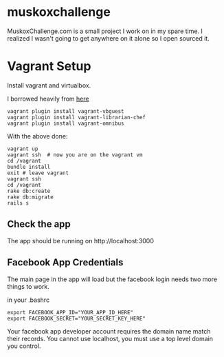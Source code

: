 muskoxchallenge
===============

MuskoxChallenge.com is a small project I work on in my spare time. I realized I wasn't going to get anywhere on it alone so I open sourced it.



Vagrant Setup
=============

Install vagrant and virtualbox.

I borrowed heavily from [here](https://gorails.com/guides/using-vagrant-for-rails-development)

```
vagrant plugin install vagrant-vbguest
vagrant plugin install vagrant-librarian-chef
vagrant plugin install vagrant-omnibus
```

With the above done:
```
vagrant up
vagrant ssh  # now you are on the vagrant vm
cd /vagrant
bundle install
exit # leave vagrant
vagrant ssh
cd /vagrant
rake db:create
rake db:migrate
rails s
```

Check the app
-------------
The app should be running on http://localhost:3000


Facebook App Credentials
------------------------

The main page in the app will load but the facebook login needs two more things to work.

in your .bashrc

```
export FACEBOOK_APP_ID="YOUR_APP_ID_HERE"
export FACEBOOK_SECRET="YOUR_SECRET_KEY_HERE"
```

Your facebook app developer account requires the domain name match their records. You cannot use localhost, you must use a top level domain you control.




